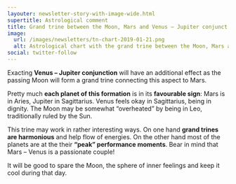 ```yaml
---
layouter: newsletter-story-with-image-wide.html
supertitle: Astrological comment
title: Grand trine between the Moon, Mars and Venus – Jupiter conjunct
image:
  url: /images/newsletters/tn-chart-2019-01-21.png  
  alt: Astrological chart with the grand trine between the Moon, Mars and Venus-Jupiter conjunction
social: twitter-follow
---
```


Exacting **Venus – Jupiter conjunction** will have an additional effect as the passing Moon will form a grand trine connecting this aspect to Mars. 

Pretty much **each planet of this formation** is in its **favourable sign**: Mars is in Aries, Jupiter in Sagittarius. Venus feels okay in Sagittarius, being in dignity. The Moon may be somewhat “overheated” by being in Leo, traditionally ruled by the Sun.

This trine may work in rather interesting ways. On one hand **grand trines are harmonious** and help flow of energies. On the other hand most of the planets are at the their **“peak” performance moments**. Bear in mind that Mars – Venus is a passionate couple!

It will be good to spare the Moon, the sphere of inner feelings and keep it cool during that day.